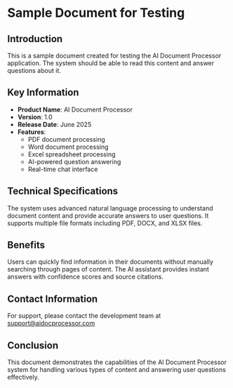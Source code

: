 # Sample Document for Testing

## Introduction
This is a sample document created for testing the AI Document Processor application. The system should be able to read this content and answer questions about it.

## Key Information
- **Product Name**: AI Document Processor
- **Version**: 1.0
- **Release Date**: June 2025
- **Features**: 
  - PDF document processing
  - Word document processing  
  - Excel spreadsheet processing
  - AI-powered question answering
  - Real-time chat interface

## Technical Specifications
The system uses advanced natural language processing to understand document content and provide accurate answers to user questions. It supports multiple file formats including PDF, DOCX, and XLSX files.

## Benefits
Users can quickly find information in their documents without manually searching through pages of content. The AI assistant provides instant answers with confidence scores and source citations.

## Contact Information
For support, please contact the development team at support@aidocprocessor.com

## Conclusion
This document demonstrates the capabilities of the AI Document Processor system for handling various types of content and answering user questions effectively.

